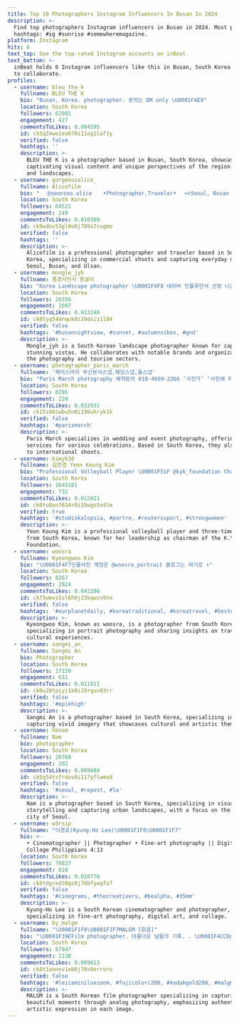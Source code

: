 ```yaml
---
title: Top 10 Photographers Instagram Influencers In Busan In 2024
description: >-
  Find top photographers Instagram influencers in Busan in 2024. Most popular
  hashtags: #ig #sunrise #somewheremagazine.
platform: Instagram
hits: 6
text_top: See the top-rated Instagram accounts on inBeat.
text_bottom: >-
  inBeat holds 6 Instagram influencers like this in Busan, South Korea for you
  to collaborate.
profiles:
  - username: bleu_the_k
    fullname: BLEU THE K
    bio: "Busan, Korea. photographer. 문의는 DM only \U0001F4E9"
    location: South Korea
    followers: 62001
    engagement: 427
    commentsToLikes: 0.004595
    id: ck5q24we1ea670i11oq1laf1y
    verified: false
    hashtags: ''
    description: >-
      BLEU THE K is a photographer based in Busan, South Korea, showcasing
      captivating visual content and unique perspectives of the region's culture
      and landscapes.
  - username: gorgeousalice_
    fullname: Alicefilm
    bio: "ㅤ @soonsoo.alice ㅤ •Photographer,Traveler• ㅤ<<Seoul, Busan , Ulsan>> \U0001F495Princess maker\U0001F495ㅤㅤ 상업촬영/일반인 유료촬영 -DM or kalaotalk: ㅤ\U0001F447\U0001F3FB ㅤ"
    location: South Korea
    followers: 64521
    engagement: 249
    commentsToLikes: 0.010388
    id: ck9wdov53gl0o0j789s7sugmo
    verified: false
    hashtags: ''
    description: >-
      Alicefilm is a professional photographer and traveler based in South
      Korea, specializing in commercial shoots and capturing everyday moments in
      Seoul, Busan, and Ulsan.
  - username: mongle_jyh
    fullname: 풍경사진사 몽글이
    bio: "Korea Landscape photographer \U0001F4F8 네이버 인플루언서 선정 니콘 이미징 코리아 리뷰어 한국관광공사 VK CREW 작가 라오와코리아 협력작가 포토클램&Haida 협력작가 \U0001F64B‍♂️ 네이버 검색창에 \"옥상맨몽글이\" \U0001F4CC 사진구매 및 촬영문의는 DM 주세요"
    location: South Korea
    followers: 20356
    engagement: 1097
    commentsToLikes: 0.013248
    id: ck0tyq54mnquk0i19dsizil84
    verified: false
    hashtags: '#busannightview, #sunset, #autumnvibes, #gnd'
    description: >-
      Mongle_jyh is a South Korean landscape photographer known for capturing
      stunning vistas. He collaborates with notable brands and organizations in
      the photography and tourism sectors.
  - username: photographer_paris_march
    fullname: '패리스마치 부산본식스냅,웨딩스냅,돌스냅'
    bio: "Paris March photography 예약문의 010-4659-2266 ’사진가’ ‘사진에 미치다’ ‘해외촬영’ \U0001F1F0\U0001F1F7\U0001F1EC\U0001F1E7\U0001F1EB\U0001F1F7\U0001F1EF\U0001F1F5\U0001F1F9\U0001F1F7\U0001F1F5\U0001F1ED\U0001F1E8\U0001F1F3\U0001F3F4\U000E0067\U000E0062\U000E0065\U000E006E\U000E0067\U000E007F\U0001F1E6\U0001F1FA\U0001F1FB\U0001F1F3\U0001F1F9\U0001F1ED\U0001F1FA\U0001F1F8\U0001F1F2\U0001F1E8\U0001F1ED\U0001F1F0\U0001F1F9\U0001F1FC\U0001F1EE\U0001F1F9\U0001F1E8\U0001F1ED 카카오톡"
    location: South Korea
    followers: 8295
    engagement: 220
    commentsToLikes: 0.033931
    id: ck15s90iwbu5n0i196uhryk1k
    verified: false
    hashtags: '#parismarch'
    description: >-
      Paris March specializes in wedding and event photography, offering
      services for various celebrations. Based in South Korea, they also cater
      to international shoots.
  - username: kimyk10
    fullname: 김연경 Yeon Koung Kim
    bio: "Professional Volleyball Player \U0001F51F @kyk_foundation Chairman 3x KOREA Olympian \U0001F1F0\U0001F1F7\U0001F3D0 Team- @underarmourkr @activia_kr.official @juvisdiet"
    location: South Korea
    followers: 1645101
    engagement: 732
    commentsToLikes: 0.012021
    id: ck0tu8on7634r0i19wgs5v4lm
    verified: true
    hashtags: '#studiokalopsia, #portre, #reuterssport, #strongwomen'
    description: >-
      Yeon Koung Kim is a professional volleyball player and three-time Olympian
      from South Korea, known for her leadership as chairman of the K.Y.K.
      Foundation.
  - username: woosra
    fullname: Kyeongwoo Kim
    bio: "\U0001F4F7인물사진 계정은 @woosra_portrait 블로그는 여기로 ⬇"
    location: South Korea
    followers: 8267
    engagement: 2024
    commentsToLikes: 0.042286
    id: ckf5wmvs5sl6h0j23kqwzn9tm
    verified: false
    hashtags: '#ourplanetdaily, #koreatraditional, #koreatravel, #besteuropephotos'
    description: >-
      Kyeongwoo Kim, known as woosra, is a photographer from South Korea
      specializing in portrait photography and sharing insights on travel and
      cultural experiences.
  - username: sangmi_an_
    fullname: Sangmi An
    bio: Photographer
    location: South Korea
    followers: 17159
    engagement: 631
    commentsToLikes: 0.011811
    id: ck0u20tpiyi1k0i19rguv83rr
    verified: false
    hashtags: '#epikhigh'
    description: >-
      Sangmi An is a photographer based in South Korea, specializing in
      capturing vivid imagery that showcases cultural and artistic themes.
  - username: hbnam
    fullname: Nam
    bio: photographer
    location: South Korea
    followers: 28760
    engagement: 202
    commentsToLikes: 0.009604
    id: ck5q54tsfrdxv0i117yflwmud
    verified: false
    hashtags: '#seoul, #repost, #la'
    description: >-
      Nam is a photographer based in South Korea, specializing in visual
      storytelling and capturing urban landscapes, with a focus on the vibrant
      city of Seoul.
  - username: w3rsip
    fullname: "이경호(Kyung-Ho Lee)\U0001F1F0\U0001F1F7"
    bio: >-
      • Cinematographer || Photographer • Fine-art photography || Digital art ||
      Collage Philippians 4:13
    location: South Korea
    followers: 70837
    engagement: 610
    commentsToLikes: 0.018776
    id: ck8tdgred38qs0j78bfywgfo7
    verified: false
    hashtags: '#cinegrams, #thecreativers, #bealpha, #35mm'
    description: >-
      Kyung-Ho Lee is a South Korean cinematographer and photographer,
      specializing in fine-art photography, digital art, and collage.
  - username: by_malgm
    fullname: "\U0001F1F0\U0001F1F7MALGM [맑음]"
    bio: "\U0001F39EFilm photographer. 아름다운 날들의 기록. . \U0001F4CCDon't use all the pictures. If you use it without permission, I'll report it and block it. contact : DM\U0001F4E9"
    location: South Korea
    followers: 87947
    engagement: 1138
    commentsToLikes: 0.009613
    id: ck8t1annnv1eb0j78v0erroro
    verified: false
    hashtags: '#leicaminiluxzoom, #fujicolorc200, #kodakgold200, #malgm'
    description: >-
      MALGM is a South Korean film photographer specializing in capturing
      beautiful moments through analog photography, emphasizing authenticity and
      artistic expression in each image.
---
```


